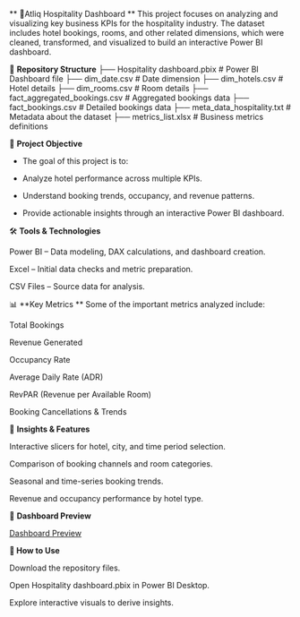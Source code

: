 **
🏨Atliq Hospitality Dashboard
**
This project focuses on analyzing and visualizing key business KPIs for the hospitality industry. The dataset includes hotel bookings, rooms, and other related dimensions, which were cleaned, transformed, and visualized to build an interactive Power BI dashboard.

📂 **Repository Structure**
├── Hospitality dashboard.pbix          # Power BI Dashboard file
├── dim_date.csv                        # Date dimension
├── dim_hotels.csv                      # Hotel details
├── dim_rooms.csv                       # Room details
├── fact_aggregated_bookings.csv        # Aggregated bookings data
├── fact_bookings.csv                   # Detailed bookings data
├── meta_data_hospitality.txt           # Metadata about the dataset
├── metrics_list.xlsx                   # Business metrics definitions

🎯 **Project Objective**

- The goal of this project is to:

- Analyze hotel performance across multiple KPIs.

- Understand booking trends, occupancy, and revenue patterns.

- Provide actionable insights through an interactive Power BI dashboard.

🛠 **Tools & Technologies**

Power BI – Data modeling, DAX calculations, and dashboard creation.

Excel – Initial data checks and metric preparation.

CSV Files – Source data for analysis.

📊 **Key Metrics
**
Some of the important metrics analyzed include:

Total Bookings

Revenue Generated

Occupancy Rate

Average Daily Rate (ADR)

RevPAR (Revenue per Available Room)

Booking Cancellations & Trends

🚀 **Insights & Features**

Interactive slicers for hotel, city, and time period selection.

Comparison of booking channels and room categories.

Seasonal and time-series booking trends.

Revenue and occupancy performance by hotel type.

📸 **Dashboard Preview**

[Dashboard Preview](screenshot.png)

**📑 How to Use**

Download the repository files.

Open Hospitality dashboard.pbix in Power BI Desktop.

Explore interactive visuals to derive insights.
